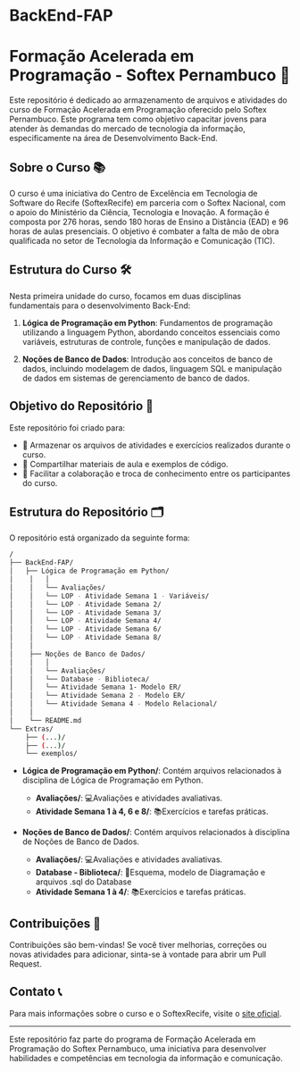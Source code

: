 # BackEnd-FAP
# Formação Acelerada em Programação - Softex Pernambuco 🚀

Este repositório é dedicado ao armazenamento de arquivos e atividades do curso de Formação Acelerada em Programação oferecido pelo Softex Pernambuco. Este programa tem como objetivo capacitar jovens para atender às demandas do mercado de tecnologia da informação, especificamente na área de Desenvolvimento Back-End.

## Sobre o Curso 📚

O curso é uma iniciativa do Centro de Excelência em Tecnologia de Software do Recife (SoftexRecife) em parceria com o Softex Nacional, com o apoio do Ministério da Ciência, Tecnologia e Inovação. A formação é composta por 276 horas, sendo 180 horas de Ensino a Distância (EAD) e 96 horas de aulas presenciais. O objetivo é combater a falta de mão de obra qualificada no setor de Tecnologia da Informação e Comunicação (TIC).

## Estrutura do Curso 🛠️

Nesta primeira unidade do curso, focamos em duas disciplinas fundamentais para o desenvolvimento Back-End:

1. **Lógica de Programação em Python**: Fundamentos de programação utilizando a linguagem Python, abordando conceitos essenciais como variáveis, estruturas de controle, funções e manipulação de dados.

2. **Noções de Banco de Dados**: Introdução aos conceitos de banco de dados, incluindo modelagem de dados, linguagem SQL e manipulação de dados em sistemas de gerenciamento de banco de dados.

## Objetivo do Repositório 🎯

Este repositório foi criado para:

- 📂 Armazenar os arquivos de atividades e exercícios realizados durante o curso.
- 📘 Compartilhar materiais de aula e exemplos de código.
- 🤝 Facilitar a colaboração e troca de conhecimento entre os participantes do curso.

## Estrutura do Repositório 🗂️

O repositório está organizado da seguinte forma:
```bash
/
├── BackEnd-FAP/
│   ├── Lógica de Programação em Python/
│    │   │
│    │   └── Avaliações/
│    │   └── LOP - Atividade Semana 1 - Variáveis/
│    │   └── LOP - Atividade Semana 2/
│    │   └── LOP - Atividade Semana 3/
│    │   └── LOP - Atividade Semana 4/
│    │   └── LOP - Atividade Semana 6/
│    │   └── LOP - Atividade Semana 8/
│    │   
│    ├── Noções de Banco de Dados/
│    │   │
│    │   └── Avaliações/
│    │   └── Database - Biblioteca/
│    │   └── Atividade Semana 1- Modelo ER/
│    │   └── Atividade Semana 2 - Modelo ER/
│    │   └── Atividade Semana 4 - Modelo Relacional/
│    │   
│    └── README.md
└── Extras/
    ├── (...)/
    ├── (...)/
    └── exemplos/
```


- **Lógica de Programação em Python/**: Contém arquivos relacionados à disciplina de Lógica de Programação em Python.
  - **Avaliações/**: 💻Avaliações e atividades avaliativas.
  - **Atividade Semana 1 à 4, 6 e 8/**: 📚Exercícios e tarefas práticas.

- **Noções de Banco de Dados/**: Contém arquivos relacionados à disciplina de Noções de Banco de Dados.
  - **Avaliações/**: 💻Avaliações e atividades avaliativas.
  - **Database - Biblioteca/**: 📝Esquema, modelo de Diagramação e arquivos .sql do Database
  - **Atividade Semana 1 à 4/**: 📚Exercícios e tarefas práticas.

## Contribuições 🤲

Contribuições são bem-vindas! Se você tiver melhorias, correções ou novas atividades para adicionar, sinta-se à vontade para abrir um Pull Request.

## Contato 📞

Para mais informações sobre o curso e o SoftexRecife, visite o [site oficial](https://www.softexrecife.org.br).

---

Este repositório faz parte do programa de Formação Acelerada em Programação do Softex Pernambuco, uma iniciativa para desenvolver habilidades e competências em tecnologia da informação e comunicação.


